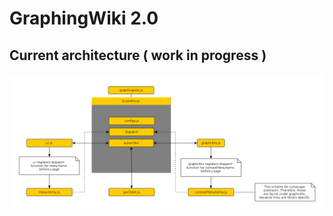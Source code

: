 # GraphingWiki 2.0

## Current architecture ( work in progress )

![Alt text](proto_v0.04/Architecture.png?raw=true "Architecture")


